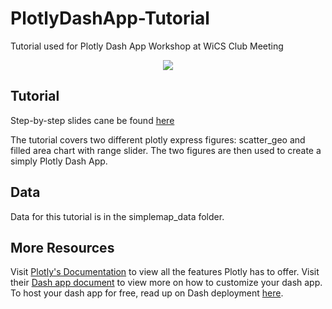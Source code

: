 # PlotlyDashApp-Tutorial
Tutorial used for Plotly Dash App Workshop at WiCS Club Meeting

<p align="center">
  <img src="https://github.com/katelyn98/PlotlyDashApp-Tutorial/blob/main/PlotlyTutorial.gif" /> 
</p>

## Tutorial 

Step-by-step slides cane be found [here](https://tinyurl.com/stepbystepcode)

The tutorial covers two different plotly express figures: scatter_geo and filled area chart with range slider. The two figures are then used to create a simply Plotly Dash App. 

## Data
Data for this tutorial is in the simplemap_data folder.

## More Resources
Visit [Plotly's Documentation](https://plotly.com/python/plotly-express/) to view all the features Plotly has to offer. Visit their [Dash app document](https://dash.plotly.com) to view more on how to customize your dash app. To host your dash app for free, read up on Dash deployment [here](https://dash.plotly.com/deployment).
